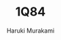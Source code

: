 ---
title: "1Q84"
author: "Haruki Murakami"
isbn: "0307593312"
isbn13: "9780307593313"
rating: "0"
publisher: "Knopf"
pages: "925"
publishYear: "2011"
read: "2010"
goodreads_id: "10357575"
language: "en"
---